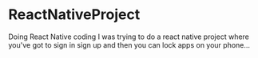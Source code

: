 # ReactNativeProject
Doing React Native coding
I was trying to do a react native project where you've got to sign in sign up and then you can lock apps on your phone...
